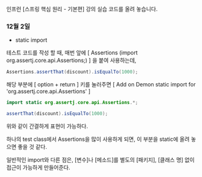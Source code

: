 인프런 [스프링 핵심 원리 - 기본편] 강의 실습 코드를 올려 놓습니다.

### 12월 2일 
- static import

테스트 코드를 작성 할 때, 매번 앞에 [ Assertions (import org.assertj.core.api.Assertions;) ] 을 붙여 사용하는데,

````java
Assertions.assertThat(discount).isEqualTo(1000);
````

해당 부분에 [ option + return ] 키를 눌러주면 [ Add on Demon static import for 'org.assertj.core.api.Assertions' ] 

````java
import static org.assertj.core.api.Assertions.*;

assertThat(discount).isEqualTo(1000);
````
위와 같이 간결하게 표현이 가능하다.

하나의 test class에서 Assertions을 많이 사용하게 되면, 이 부분을 static에 올려 놓으면 좋을 것 같다.

일반적인 import와 다른 점은, [변수]나 [메소드]를 별도의 [패키지], [클래스 명] 없이 접근이 가능하게 만들어준다.
